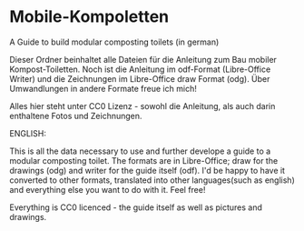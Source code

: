 # Mobile-Kompoletten
A Guide to build modular composting toilets (in german)

Dieser Ordner beinhaltet alle Dateien für die Anleitung zum Bau mobiler Kompost-Toiletten. Noch ist die Anleitung im odf-Format (Libre-Office Writer) und die Zeichnungen im Libre-Office draw Format (odg). Über Umwandlungen in andere Formate freue ich mich!

Alles hier steht unter CC0 Lizenz - sowohl die Anleitung, als auch darin enthaltene Fotos und Zeichnungen.

ENGLISH:

This is all the data necessary to use and further develope a guide to a modular composting toilet. The formats are in Libre-Office; draw for the drawings (odg) and writer for the guide itself (odf). I'd be happy to have it converted to other formats, translated into other languages(such as english) and everything else you want to do with it. Feel free!

Everything is CC0 licenced - the guide itself as well as pictures and drawings.
